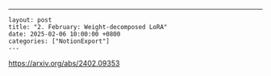 ---
    layout: post
    title: "2. February: Weight-decomposed LoRA"
    date: 2025-02-06 10:00:00 +0800
    categories: ["NotionExport"]
    ---
    
https://arxiv.org/abs/2402.09353

